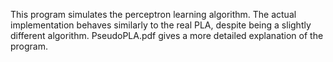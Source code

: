 This program simulates the perceptron learning algorithm. The actual implementation behaves similarly to the real PLA, despite being a slightly different algorithm. PseudoPLA.pdf gives a more detailed explanation of the program.
